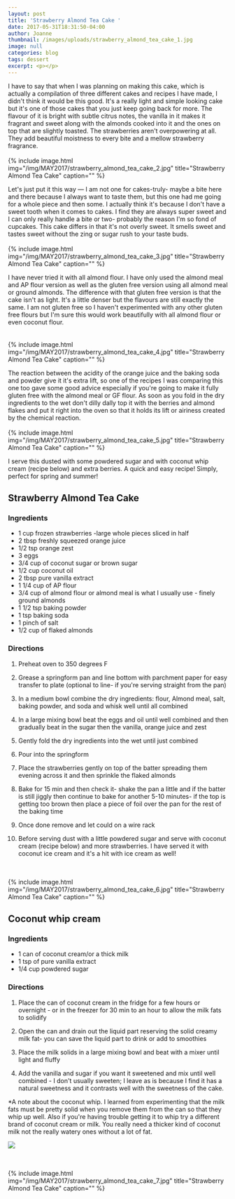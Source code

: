 ```yaml
---
layout: post
title: 'Strawberry Almond Tea Cake '
date: 2017-05-31T18:31:50-04:00
author: Joanne
thumbnail: /images/uploads/strawberry_almond_tea_cake_1.jpg
image: null
categories: blog
tags: dessert
excerpt: <p></p>
---
```

I have to say that when I was planning on making this cake, which is actually a compilation of three different cakes and recipes I have made, I didn't think it would be this good.  It's a really light and simple looking cake but it's one of those cakes that you just keep going back for more. The flavour of it is bright with subtle citrus notes, the vanilla in it makes it fragrant and sweet along with the almonds cooked into it and the ones on top that are slightly toasted. The strawberries aren't overpowering at all. They add beautiful moistness to every bite and a mellow strawberry fragrance. 
<br>
<br>
{% include image.html
            img="/img/MAY2017/strawberry_almond_tea_cake_2.jpg"
            title="Strawberry Almond Tea Cake"
            caption="" %}

Let's just put it this way &mdash; I am not one for cakes-truly- maybe a bite here and there because I always want to taste them, but this one had me going for a whole piece and then some.  I actually think it's because I don't have a sweet tooth when it comes to cakes.  I find they are always super sweet and I can only really handle a bite or two- probably the reason I'm so fond of cupcakes. 
This cake differs in that it's not overly sweet. It smells sweet and tastes sweet without the zing or sugar rush to your taste buds. 
<br>
<br>
{% include image.html
            img="/img/MAY2017/strawberry_almond_tea_cake_3.jpg"
            title="Strawberry Almond Tea Cake"
            caption="" %}

I have never tried it with all almond flour. I have only used the almond meal and AP flour version as well as the gluten free version using all almond meal or ground almonds.  The difference with that gluten free version is that the cake isn't as light.  It's a little denser but the flavours are still exactly the same.  I am not gluten free so I haven't experimented with any other gluten free flours but I'm sure this would work beautifully with all almond flour or even coconut flour.  
<br>
<br>
{% include image.html
            img="/img/MAY2017/strawberry_almond_tea_cake_4.jpg"
            title="Strawberry Almond Tea Cake"
            caption="" %}

The reaction between the acidity of the orange juice and the baking soda and powder give it it's extra lift, so one of the recipes I was comparing this one too gave some good advice especially if you're going to make it fully gluten free with the almond meal or GF flour. As soon as you fold in the dry ingredients to the wet don't dilly dally top it with the berries and almond flakes and put it right into the oven so that it holds its lift or airiness created by the chemical reaction. 
<br>
<br>
{% include image.html
            img="/img/MAY2017/strawberry_almond_tea_cake_5.jpg"
            title="Strawberry Almond Tea Cake"
            caption="" %}

I serve this dusted with some powdered sugar and with coconut whip cream (recipe below) and extra berries. A quick and easy recipe! Simply, perfect for spring and summer! 
<br>
## Strawberry Almond Tea Cake 

### Ingredients 

* 1 cup frozen strawberries -large whole pieces sliced in half 
* 2 tbsp freshly squeezed orange juice 
* 1/2 tsp orange zest 
* 3 eggs 
* 3/4 cup of coconut sugar or brown sugar 
* 1/2 cup coconut oil 
* 2 tbsp pure vanilla extract 
* 1 1/4 cup of AP flour 
* 3/4 cup of almond flour or almond meal is what I usually use - finely ground almonds 
* 1 1/2 tsp baking powder 
* 1 tsp baking soda 
* 1 pinch of salt 
* 1/2 cup of flaked almonds 


### Directions 
1. Preheat oven to 350 degrees F 

1. Grease a springform pan and line bottom with parchment paper for easy transfer to plate (optional to line- if you're serving straight from the pan) 

1. In a medium bowl combine the dry ingredients: flour, Almond meal, salt, baking powder, and soda and whisk well until all combined 

1. In a large mixing bowl beat the eggs and oil until well combined and then gradually beat in the sugar then the vanilla, orange juice and zest 

1. Gently fold the dry ingredients into the wet until just combined 

1. Pour into the springform 

1. Place the strawberries gently on top of the batter spreading them evening across it and then sprinkle​ the flaked almonds 

1. Bake for 15 min and then check it- shake the pan a little and if the batter is still jiggly then continue to bake for another 5-10 minutes- if the top is getting too brown then place a piece of foil over the pan for the rest of the baking time 

1. Once done remove and let could on a wire rack 

1. Before serving dust with a little powdered sugar and serve with coconut cream (recipe below) and more strawberries. I have served it with coconut ice cream and it's a hit with ice cream as well! 
<br>
<br>
{% include image.html
            img="/img/MAY2017/strawberry_almond_tea_cake_6.jpg"
            title="Strawberry Almond Tea Cake"
            caption="" %}

## Coconut whip cream 

### Ingredients 
* 1 can of coconut cream/or a thick milk 
* 1 tsp of pure vanilla extract
* 1/4 cup powdered sugar

### Directions 

1. Place the can of coconut cream in the fridge for a few hours or overnight - or in the freezer for 30 min to an hour to allow the milk fats to solidify 

1. Open the can and drain out the liquid part reserving the solid creamy milk fat- you can save the liquid part to drink or add to smoothies 

1. Place the milk solids in a large mixing bowl and beat with a mixer until light and fluffy 

1. Add the vanilla and sugar if you want it sweetened and
mix until well combined - I don't usually sweeten; I leave as is because I find it has a natural sweetness and it contrasts well with the sweetness of the cake. 

*A note about the coconut whip. I learned from experimenting that the milk fats must be pretty solid when you remove them from the can so that they whip up well. Also if you're having trouble getting it to whip try a different brand of coconut cream or milk.  You really need a thicker kind of coconut milk not the really watery ones without a lot of fat. 
<p class="apple__news__logo"><a href="https://apple.news/TKVtoVhGUQSuiufA4bqI-gg"><img src="{{ basesite.url }}/img/apple_news.svg" /></a></p>

<br>
<br>
{% include image.html
            img="/img/MAY2017/strawberry_almond_tea_cake_7.jpg"
            title="Strawberry Almond Tea Cake"
            caption="" %}

